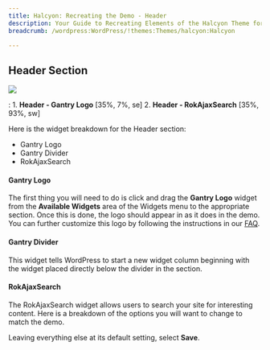 ```yaml
---
title: Halcyon: Recreating the Demo - Header
description: Your Guide to Recreating Elements of the Halcyon Theme for WordPress
breadcrumb: /wordpress:WordPress/!themes:Themes/halcyon:Halcyon

---
```


Header Section
-----
![][demo]

:   1. **Header - Gantry Logo** [35%, 7%, se]
    2. **Header - RokAjaxSearch** [35%, 93%, sw]

Here is the widget breakdown for the Header section:

* Gantry Logo
* Gantry Divider
* RokAjaxSearch

#### Gantry Logo

The first thing you will need to do is click and drag the **Gantry Logo** widget from the **Available Widgets** area of the Widgets menu to the appropriate section. Once this is done, the logo should appear in as it does in the demo. You can further customize this logo by following the instructions in our [FAQ][faq].

#### Gantry Divider

This widget tells WordPress to start a new widget column beginning with the widget placed directly below the divider in the section.

#### RokAjaxSearch

The RokAjaxSearch widget allows users to search your site for interesting content. Here is a breakdown of the options you will want to change to match the demo.

Leaving everything else at its default setting, select **Save**.

[demo]: assets/demo_2.jpeg
[menu]: ../../start/menus.md
[faq]: faq.md